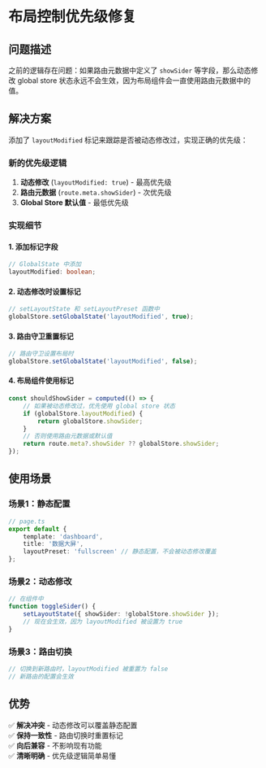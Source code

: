 # 布局控制优先级修复

## 问题描述

之前的逻辑存在问题：如果路由元数据中定义了 `showSider` 等字段，那么动态修改 global store 状态永远不会生效，因为布局组件会一直使用路由元数据中的值。

## 解决方案

添加了 `layoutModified` 标记来跟踪是否被动态修改过，实现正确的优先级：

### 新的优先级逻辑

1. **动态修改** (`layoutModified: true`) - 最高优先级
2. **路由元数据** (`route.meta.showSider`) - 次优先级
3. **Global Store 默认值** - 最低优先级

### 实现细节

#### 1. 添加标记字段

```typescript
// GlobalState 中添加
layoutModified: boolean;
```

#### 2. 动态修改时设置标记

```typescript
// setLayoutState 和 setLayoutPreset 函数中
globalStore.setGlobalState('layoutModified', true);
```

#### 3. 路由守卫重置标记

```typescript
// 路由守卫设置布局时
globalStore.setGlobalState('layoutModified', false);
```

#### 4. 布局组件使用标记

```typescript
const shouldShowSider = computed(() => {
    // 如果被动态修改过，优先使用 global store 状态
    if (globalStore.layoutModified) {
        return globalStore.showSider;
    }
    // 否则使用路由元数据或默认值
    return route.meta?.showSider ?? globalStore.showSider;
});
```

## 使用场景

### 场景1：静态配置

```typescript
// page.ts
export default {
    template: 'dashboard',
    title: '数据大屏',
    layoutPreset: 'fullscreen' // 静态配置，不会被动态修改覆盖
};
```

### 场景2：动态修改

```typescript
// 在组件中
function toggleSider() {
    setLayoutState({ showSider: !globalStore.showSider });
    // 现在会生效，因为 layoutModified 被设置为 true
}
```

### 场景3：路由切换

```typescript
// 切换到新路由时，layoutModified 被重置为 false
// 新路由的配置会生效
```

## 优势

✅ **解决冲突** - 动态修改可以覆盖静态配置  
✅ **保持一致性** - 路由切换时重置标记  
✅ **向后兼容** - 不影响现有功能  
✅ **清晰明确** - 优先级逻辑简单易懂
